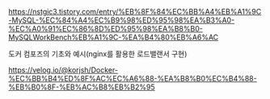 https://nstgic3.tistory.com/entry/%EB%8F%84%EC%BB%A4%EB%A1%9C-MySQL-%EC%84%A4%EC%B9%98%ED%95%98%EA%B3%A0-%EC%A0%91%EC%86%8D%ED%95%98%EA%B8%B0-MySQLWorkBench%EB%A1%9C-%EA%B4%80%EB%A6%AC

도커 컴포즈의 기초와 예시(nginx를 활용한 로드밸랜서 구현)

https://velog.io/@korjsh/Docker-%EC%BB%B4%ED%8F%AC%EC%A6%88-%EA%B8%B0%EC%B4%88-%EB%B0%8F-%EB%AC%B8%EB%B2%95
